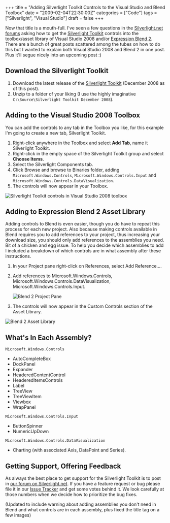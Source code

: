 +++
title = "Adding Silverlight Toolkit Controls to the Visual Studio and Blend Toolbox"
date = "2009-02-04T22:30:00Z"
categories = ["Code"]
tags = ["Silverlight", "Visual Studio"]
draft = false
+++

Now that title is a mouth-full. I've seen a few questions in the [Silverlight.net forums](http://silverlight.net/forums/35.aspx) asking how to get the [Silverlight Toolkit](http://www.codeplex.com/Silverlight) controls into the toolbox/asset library of Visual Studio 2008 and/or [Expression Blend 2](http://www.microsoft.com/expression/products/Overview.aspx?key=blend). There are a bunch of great posts scattered among the tubes on how to do this but I wanted to explain both Visual Studio 2008 and Blend 2 in one post. Plus it'll segue nicely into an upcoming post :)

## Download the Silverlight Toolkit

1. Download the latest release of the [Silverlight Toolkit](http://www.codeplex.com/Silverlight/Release/ProjectReleases.aspx?ReleaseId=19172) (December 2008 as of this post).
2. Unzip to a folder of your liking (I use the highly imaginative `C:\Source\Silverlight Toolkit December 2008`).

## Adding to the Visual Studio 2008 Toolbox

You can add the controls to any tab in the Toolbox you like, for this example I'm going to create a new tab, Silverlight Toolkit.

1. Right-click anywhere in the Toolbox and select **Add Tab**, name it Silverlight Toolkit.
2. Right-click in the empty space of the Silverlight Toolkit group and select **Choose Items**.
3. Select the Silverlight Components tab.
4. Click Browse and browse to Binaries folder, adding `Microsoft.Windows.Controls`, `Microsoft.Windows.Controls.Input` and `Microsoft.Windows.Controls.DataVisualization`.
5. The controls will now appear in your Toolbox.

![Silverlight Toolkit controls in Visual Studio 2008 toolbox](/images/Silverlight%20Toolkit%20controls%20in%20Visual%20Studio%202008%20Toolbox.png "Silverlight Toolkit controls in Visual Studio 2008 toolbox")

## Adding to Expression Blend 2 Asset Library

Adding controls to Blend is even easier, though you do have to repeat this process for each new project. Also because making controls available in Blend requires you to add references to your project, thus increasing your download size, you should only add references to the assemblies you need. Bit of a chicken and egg issue. To help you decide which assemblies to add I included a breakdown of which controls are in what assembly after these instructions.

1. In your Project pane right-click on References, select Add Reference&hellip;.
2. Add references to Microsoft.Windows.Controls, Microsoft.Windows.Controls.DataVisualization, Microsoft.Windows.Controls.Input.

   ![Blend 2 Project Pane](/images/Blend%20Project%20Pane.PNG "Blend 2 Project Pane")

3. The controls will now appear in the Custom Controls section of the Asset Library.

![Blend 2 Asset Library](/images/Blend%202%20Asset%20Library.PNG "Blend 2 Asset Library")

## What's In Each Assembly?

`Microsoft.Windows.Controls`

* AutoCompleteBox
* DockPanel
* Expander
* HeaderedContentControl
* HeaderedItemsControls
* Label
* TreeView
* TreeViewItem
* Viewbox
* WrapPanel

`Microsoft.Windows.Controls.Input`

* ButtonSpinner
* NumericUpDown

`Microsoft.Windows.Controls.DataVisualization`

* Charting (with associated Axis, DataPoint and Series).

## Getting Support, Offering Feedback

As always the best place to get support for the Silverlight Toolkit is to post in [our forum on Silverlight.net](http://silverlight.net/forums/35.aspx). If you have a feature request or bug please file it in our [Issue Tracker](http://www.codeplex.com/Silverlight/WorkItem/List.aspx) and get some votes behind it. We look carefully at those numbers when we decide how to prioritize the bug fixes.

(Updated to include warning about adding assemblies you don't need in Blend and what controls are in each assembly, plus fixed the title tag on a few images)
